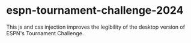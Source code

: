 # espn-tournament-challenge-2024
This js and css injection improves the legibility of the desktop version of ESPN's Tournament Challenge.
